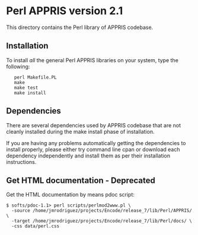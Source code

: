 Perl APPRIS version 2.1
=======================

This directory contains the Perl library of APPRIS codebase.

Installation
------------

To install *all* the general Perl APPRIS libraries on your system, 
type the following:
```
   perl Makefile.PL
   make
   make test
   make install
```

Dependencies
------------

There are several dependencies used by APPRIS codebase
that are not cleanly installed during the make install phase 
of installation. 

If you are having any problems automatically getting the dependencies 
to install properly, please either try command line cpan or download
each dependency independently and install them as per their installation
instructions.

Get HTML documentation - Deprecated
----------------------

Get the HTML documentation by means pdoc script:
```
$ softs/pdoc-1.1> perl scripts/perlmod2www.pl \
  -source /home/jmrodriguez/projects/Encode/release_7/lib/Perl/APPRIS/ \
  -target /home/jmrodriguez/projects/Encode/release_7/lib/Perl/docs/ \
  -css data/perl.css
```

